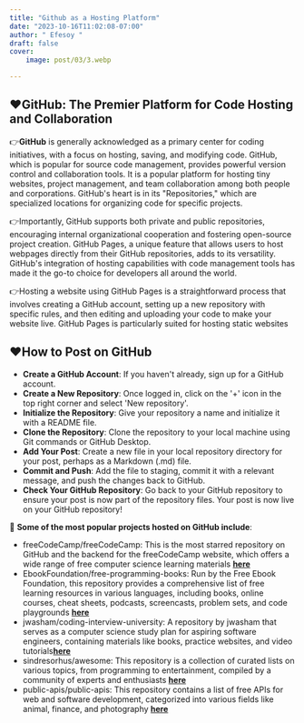 ```yaml
---
title: "Github as a Hosting Platform"
date: "2023-10-16T11:02:08-07:00"
author: " Efesoy "
draft: false
cover:
    image: post/03/3.webp

---
```

## ❤️GitHub: The Premier Platform for Code Hosting and Collaboration
 👉**GitHub** is generally acknowledged as a primary center for coding initiatives, with a focus on hosting, saving, and modifying code. GitHub, which is popular for source code management, provides powerful version control and collaboration tools. It is a popular platform for hosting tiny websites, project management, and team collaboration among both people and corporations. GitHub's heart is in its "Repositories," which are specialized locations for organizing code for specific projects.

 👉Importantly, GitHub supports both private and public repositories, encouraging internal organizational cooperation and fostering open-source project creation. GitHub Pages, a unique feature that allows users to host webpages directly from their GitHub repositories, adds to its versatility. GitHub's integration of hosting capabilities with code management tools has made it the go-to choice for developers all around the world.

 👉Hosting a website using GitHub Pages is a straightforward process that involves creating a GitHub account, setting up a new repository with specific rules, and then editing and uploading your code to make your website live. GitHub Pages is particularly suited for hosting static websites​

 ## ❤️How to Post on GitHub
- **Create a GitHub Account**: If you haven't already, sign up for a GitHub account.
- **Create a New Repository**: Once logged in, click on the '+' icon in the top right corner and select 'New repository'.
- **Initialize the Repository**: Give your repository a name and initialize it with a README file.
- **Clone the Repository**: Clone the repository to your local machine using Git commands or GitHub Desktop.
- **Add Your Post**: Create a new file in your local repository directory for your post, perhaps as a Markdown (.md) file.
- **Commit and Push**: Add the file to staging, commit it with a relevant message, and push the changes back to GitHub.
- **Check Your GitHub Repository**: Go back to your GitHub repository to ensure your post is now part of the repository files.
Your post is now live on your GitHub repository!

🤝 **Some of the most popular projects hosted on GitHub include**:
- freeCodeCamp/freeCodeCamp: This is the most starred repository on GitHub and the backend for the freeCodeCamp website, which offers a wide range of free computer science learning materials **​[here](https://github.com/freeCodeCamp/freeCodeCamp)**
- EbookFoundation/free-programming-books: Run by the Free Ebook Foundation, this repository provides a comprehensive list of free learning resources in various languages, including books, online courses, cheat sheets, podcasts, screencasts, problem sets, and code playgrounds **​[here](https://github.com/EbookFoundation/free-programming-books)**
- jwasham/coding-interview-university: A repository by jwasham that serves as a computer science study plan for aspiring software engineers, containing materials like books, practice websites, and video tutorials **​[here](https://github.com/jwasham/coding-interview-university)**
- sindresorhus/awesome: This repository is a collection of curated lists on various topics, from programming to entertainment, compiled by a community of experts and enthusiasts **​[here](https://github.com/sindresorhus/awesome)**
- public-apis/public-apis: This repository contains a list of free APIs for web and software development, categorized into various fields like animal, finance, and photography **​[here](https://github.com/public-apis/public-apis)**